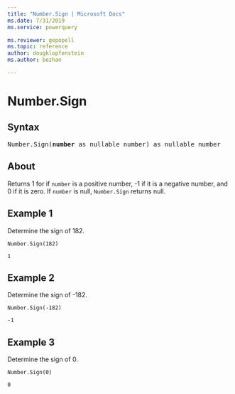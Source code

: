 ```yaml
---
title: "Number.Sign | Microsoft Docs"
ms.date: 7/31/2019
ms.service: powerquery

ms.reviewer: gepopell
ms.topic: reference
author: dougklopfenstein
ms.author: bezhan

---
```

# Number.Sign
## Syntax

<pre>
Number.Sign(<b>number</b> as nullable number) as nullable number 
</pre>
  
## About  
Returns 1 for if `number` is a positive number, -1 if it is a negative number, and 0 if it is zero. If `number` is null, `Number.Sign` returns null.

## Example 1
Determine the sign of 182.

```powerquery-m
Number.Sign(182)
```

`1`

## Example 2
Determine the sign of -182.

```powerquery-m
Number.Sign(-182)
```

`-1`

## Example 3
Determine the sign of 0.

```powerquery-m
Number.Sign(0)
```

`0`
